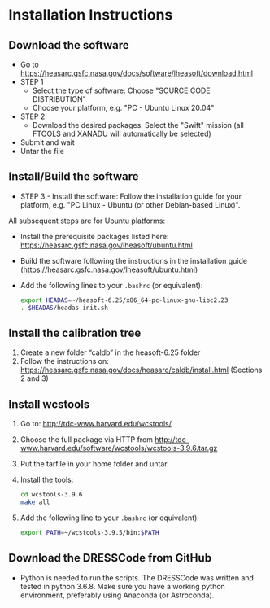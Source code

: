 # Installation Instructions

## Download the software

- Go to <https://heasarc.gsfc.nasa.gov/docs/software/lheasoft/download.html>
- STEP 1
    - Select the type of software: Choose "SOURCE CODE DISTRIBUTION"
    - Choose your platform, e.g. "PC - Ubuntu Linux 20.04"
- STEP 2
    - Download the desired packages: Select the "Swift" mission (all FTOOLS and XANADU will automatically be selected)
- Submit and wait
- Untar the file

## Install/Build the software

- STEP 3 - Install the software: Follow the installation guide for your platform, e.g. "PC Linux - Ubuntu (or other Debian-based Linux)".

All subsequent steps are for Ubuntu platforms:

- Install the prerequisite packages listed here: <https://heasarc.gsfc.nasa.gov/lheasoft/ubuntu.html>
- Build the software following the instructions in the installation guide (<https://heasarc.gsfc.nasa.gov/lheasoft/ubuntu.html>)
- Add the following lines to your `.bashrc` (or equivalent):

    ```sh
    export HEADAS=~/heasoft-6.25/x86_64-pc-linux-gnu-libc2.23
    . $HEADAS/headas-init.sh
    ```

## Install the calibration tree

1. Create a new folder “caldb” in the heasoft-6.25 folder
2. Follow the instructions on: <https://heasarc.gsfc.nasa.gov/docs/heasarc/caldb/install.html> (Sections 2 and 3)

## Install wcstools

1. Go to: <http://tdc-www.harvard.edu/wcstools/>
2. Choose the full package via HTTP from <http://tdc-www.harvard.edu/software/wcstools/wcstools-3.9.6.tar.gz>
3. Put the tarfile in your home folder and untar
4. Install the tools:

    ```sh
    cd wcstools-3.9.6
    make all
    ```

5. Add the following line to your `.bashrc` (or equivalent):

    ```sh
    export PATH=~/wcstools-3.9.5/bin:$PATH
    ```

## Download the DRESSCode from GitHub

- Python is needed to run the scripts. The DRESSCode was written and tested in python 3.6.8. Make sure you have a working python environment, preferably using Anaconda (or Astroconda).
